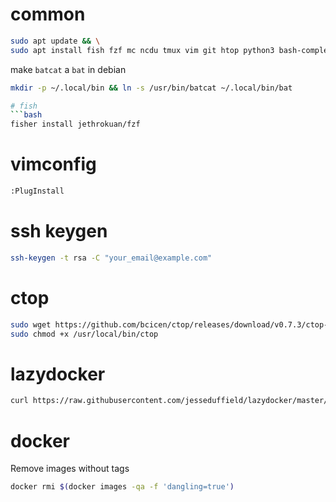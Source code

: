 # common
```bash
sudo apt update && \
sudo apt install fish fzf mc ncdu tmux vim git htop python3 bash-completion rsync bat -y
```

make `batcat` a `bat` in debian  
```bash
mkdir -p ~/.local/bin && ln -s /usr/bin/batcat ~/.local/bin/bat

# fish
```bash
fisher install jethrokuan/fzf
```

# vimconfig

```bash
:PlugInstall
```

# ssh keygen
```bash
ssh-keygen -t rsa -C "your_email@example.com"
```

# ctop
```bash
sudo wget https://github.com/bcicen/ctop/releases/download/v0.7.3/ctop-0.7.3-linux-amd64 -O /usr/local/bin/ctop 
sudo chmod +x /usr/local/bin/ctop
```

# lazydocker
```bash
curl https://raw.githubusercontent.com/jesseduffield/lazydocker/master/scripts/install_update_linux.sh | bash
```

# docker
Remove images without tags
```bash
docker rmi $(docker images -qa -f 'dangling=true')
```
